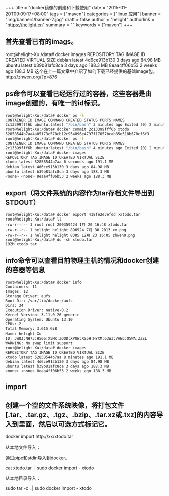+++
title = "docker镜像的创建和下载使用"
date = "2015-01-20T09:09:17+08:00"
tags = ["maven"]
categories = ["linux 应用"]
banner = "img/banners/banner-2.jpg"
draft = false
author = "helight"
authorlink = "https://helight.cn"
summary = ""
keywords = ["maven"]
+++

## 首先查看已有的imags。 
root@helight-Xu:/data# docker images
REPOSITORY TAG IMAGE ID CREATED VIRTUAL SIZE
debian latest 4d6ce913b130 3 days ago 84.98 MB
ubuntu latest b39b81afc8ca 3 days ago 188.3 MB
<none> <none> 8eaa4ff06b53 2 weeks ago 188.3 MB
这个在上一篇文章中介绍了如何下载已经提供的基础image包。<a href="http://zhwen.org/?p=876" target="_blank">http://zhwen.org/?p=876</a>
<!--more-->
## ps命令可以查看已经运行过的容器，这些容器是由image创建的，有唯一的id标识。
```sh
root@helight-Xu:/data# docker ps -l
CONTAINER ID IMAGE COMMAND CREATED STATUS PORTS NAMES
2c13399fff6b ubuntu:latest "/bin/bash" 3 minutes ago Exited (0) 2 minutes ago admiring_pike
root@helight-Xu:/data# docker commit 2c13399fff6b xtodo
52858544b7aa4a05173c578cb12c954896e4797f17057bcab85e518b678cf6f3
root@helight-Xu:/data# docker ps -l
CONTAINER ID IMAGE COMMAND CREATED STATUS PORTS NAMES
2c13399fff6b ubuntu:latest "/bin/bash" 4 minutes ago Exited (0) 2 minutes ago admiring_pike
root@helight-Xu:/data# docker images
REPOSITORY TAG IMAGE ID CREATED VIRTUAL SIZE
xtodo latest 52858544b7aa 6 seconds ago 191.1 MB
debian latest 4d6ce913b130 3 days ago 84.98 MB
ubuntu latest b39b81afc8ca 3 days ago 188.3 MB
<none> <none> 8eaa4ff06b53 2 weeks ago 188.3 MB
```
## export（将文件系统的内容作为tar存档文件导出到STDOUT）
```sg
root@helight-Xu:/data# docker export 418fe2e3efdd >xtodo.tar
root@helight-Xu:/data# ll
-rw-r--r-- 1 root root 200359424 1月 20 16:48 xtodo.tar
-rw-r--r-- 1 helight helight 896924 7月 30 2013 xx.png
-rw-r--r-- 1 helight helight 8385 12月 23 16:05 zhwen0.png
root@helight-Xu:/data# du -sh xtodo.tar
192M xtodo.tar
```
## info命令可以查看目前物理主机的情况和docker创建的容器等信息
```sh
root@helight-Xu:/data# docker info
Containers: 11
Images: 12
Storage Driver: aufs
Root Dir: /var/lib/docker/aufs
Dirs: 34
Execution Driver: native-0.2
Kernel Version: 3.11.0-26-generic
Operating System: Ubuntu 13.10
CPUs: 2
Total Memory: 3.615 GiB
Name: helight-Xu
ID: JWQJ:NH73:H5G6:X5MK:ZQQD:XPOW:XS5H:HYXM:63W3:VAE6:O5WA:ZZEL
WARNING: No swap limit support
root@helight-Xu:/data# docker images
REPOSITORY TAG IMAGE ID CREATED VIRTUAL SIZE
xtodo latest 52858544b7aa 8 minutes ago 191.1 MB
debian latest 4d6ce913b130 3 days ago 84.98 MB
ubuntu latest b39b81afc8ca 3 days ago 188.3 MB
<none> <none> 8eaa4ff06b53 2 weeks ago 188.3 MB
```

## import

## 创建一个空的文件系统映像，将打包文件[.tar、.tar.gz、.tgz、.bzip、.tar.xz或.txz]的内容导入到里面，然后以可选方式标记它。

docker import http://xx/xtodo.tar

从本地文件导入：

通过pipe和stdin导入到docker。

cat xtodo.tar  | sudo docker import - xtodo

从本地目录导入：

sudo tar -c . | sudo docker import - xtodo

